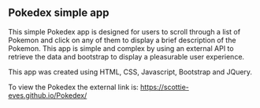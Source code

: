 <h2> Pokedex simple app </h2>

This simple Pokedex app is designed for users to scroll through a list of Pokemon and click on any of them to display a brief description of the Pokemon. 
This app is simple and complex by using an external API to retrieve the data and bootstrap to display a pleasurable user experience.

This app was created using HTML, CSS, Javascript, Bootstrap and JQuery.

To view the Pokedex the external link is: https://scottie-eves.github.io/Pokedex/
